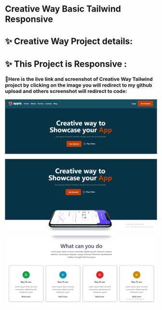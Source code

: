 # Creative Way Basic Tailwind Responsive

# ✨ Creative Way Project details:

# ✨ This Project is Responsive :

### 🧨Here is the live link and screenshot of Creative Way Tailwind project by clicking on the image you will redirect to my github upload and others screenshot will redirect to code:

<p align="center">
  <a href="https://mahmudurnishat.github.io/Creative__Basic__Tailwind/"><img src="/assets/Screenshot_5.png"></a>
</p>
<p align="center">
  <a href="https://github.com/MahmudurNishat/Creative__Basic__Tailwind/blob/main/index.html"><img src="/assets/Screenshot_4.png"></a>
</p>
<p align="center">
  <a href="https://github.com/MahmudurNishat/Creative__Basic__Tailwind/blob/main/index.html"><img src="/assets/Screenshot_2.png"></a>
</p>
